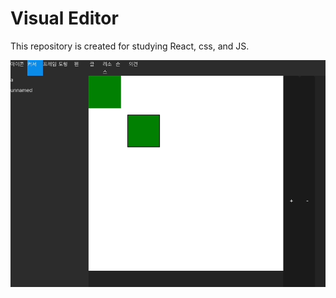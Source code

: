 # Visual Editor
This repository is created for studying React, css, and JS.

![](./readme/May-03-2024%2014-39-09.gif)